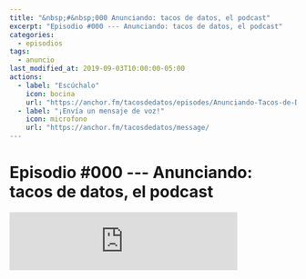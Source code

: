 ```yaml
---
title: "&nbsp;#&nbsp;000 Anunciando: tacos de datos, el podcast"
excerpt: "Episodio #000 --- Anunciando: tacos de datos, el podcast"
categories:
  - episodios
tags:
  - anuncio
last_modified_at: 2019-09-03T10:00:00-05:00
actions:
  - label: "Escúchalo"
    icon: bocina
    url: "https://anchor.fm/tacosdedatos/episodes/Anunciando-Tacos-de-Datos--el-podcast-e53gep/a-alpc7n"
  - label: "¡Envía un mensaje de voz!"
    icon: microfono
    url: "https://anchor.fm/tacosdedatos/message/
---
```


# Episodio #000 --- Anunciando: tacos de datos, el podcast

<iframe src="https://anchor.fm/tacosdedatos/embed/episodes/Anunciando-Tacos-de-Datos--el-podcast-e53gep/a-alpc7n" height="102px" width="400px" frameborder="0" scrolling="no"></iframe>
